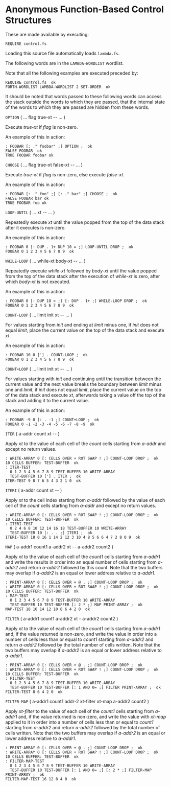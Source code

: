 # Anonymous Function-Based Control Structures

These are made available by executing:

    REQUIRE control.fs

Loading this source file automatically loads `lambda.fs`.

The following words are in the `LAMBDA-WORDLIST` wordlist.

Note that all the following examples are executed preceded by:

    REQUIRE control.fs  ok
    FORTH-WORDLIST LAMBDA-WORDLIST 2 SET-ORDER  ok

It should be noted that words passed to these following words can access the stack outside the words to which they are passed, that the internal state of the words to which they are passed are hidden from these words.

`OPTION` ( ... flag true-xt -- ... )

Execute *true-xt* if *flag* is non-zero.

An example of this in action:

    : FOOBAR [: ." foobar" ;] OPTION ;  ok
    FALSE FOOBAR  ok
    TRUE FOOBAR foobar ok

`CHOOSE` ( ... flag true-xt false-xt -- ... )

Execute *true-xt* if *flag* is non-zero, else execute *false-xt*.

An example of this in action:

    : FOOBAR [: ." foo" ;] [: ." bar" ;] CHOOSE ;  ok
    FALSE FOOBAR bar ok
    TRUE FOOBAR foo ok

`LOOP-UNTIL` ( ... xt -- ... )

Repeatedly execute *xt* until the value popped from the top of the data stack after it executes is non-zero.

An example of this in action:

    : FOOBAR 0 [: DUP . 1+ DUP 10 = ;] LOOP-UNTIL DROP ;  ok
    FOOBAR 0 1 2 3 4 5 6 7 8 9  ok

`WHILE-LOOP` ( ... while-xt body-xt -- ... )

Repeatedly execute *while-xt* followed by *body-xt* until the value popped from the top of the data stack after the execution of *while-xt* is zero, after which *body-xt* is not executed.

An example of this in action:

    : FOOBAR 0 [: DUP 10 < ;] [: DUP . 1+ ;] WHILE-LOOP DROP ;  ok
    FOOBAR 0 1 2 3 4 5 6 7 8 9  ok

`COUNT-LOOP` ( ... limit init xt -- ... )

For values starting from *init* and ending at *limit* minus one, if *init* does not equal *limit*, place the current value on the top of the data stack and execute *xt*.

An example of this in action:

    : FOOBAR 10 0 ['] . COUNT-LOOP ;  ok
    FOOBAR 0 1 2 3 4 5 6 7 8 9  ok

`COUNT+LOOP` ( ... limit init xt -- ... )

For values starting with *init* and continuing until the transition between the current value and the next value breaks the boundary between *limit* minus one and *limit*, if *init* does not equal *limit*, place the current value on the top of the data stack and execute *xt*, afterwards taking a value off the top of the stack and adding it to the current value.

An example of this in action:

    : FOOBAR -9 0 [: . -1 ;] COUNT+LOOP ;  ok
    FOOBAR 0 -1 -2 -3 -4 -5 -6 -7 -8 -9  ok

`ITER` ( a-addr count xt -- )

Apply *xt* to the value of each cell of the *count* cells starting from *a-addr* and except no return values.

    : WRITE-ARRAY 0 [: CELLS OVER + ROT SWAP ! ;] COUNT-LOOP DROP ;  ok
    10 CELLS BUFFER: TEST-BUFFER  ok
    : ITER-TEST
      0 1 2 3 4 5 6 7 8 9 TEST-BUFFER 10 WRITE-ARRAY
      TEST-BUFFER 10 ['] . ITER ;  ok
    ITER-TEST 9 8 7 6 5 4 3 2 1 0  ok

`ITERI` ( a-addr count xt -- )

Apply *xt* to the cell index starting from *a-addr* followed by the value of each cell of the *count* cells starting from *a-addr* and except no return values.

    : WRITE-ARRAY 0 [: CELLS OVER + ROT SWAP ! ;] COUNT-LOOP DROP ;  ok
    10 CELLS BUFFER: TEST-BUFFER  ok
    : ITERI-TEST
      0 2 4 6 8 10 12 14 16 18 TEST-BUFFER 10 WRITE-ARRAY
      TEST-BUFFER 10 [: . . ;] ITERI ;  ok
    ITERI-TEST 18 0 16 1 14 2 12 3 10 4 8 5 6 6 4 7 2 8 0 9  ok

`MAP` ( a-addr1 count1 a-addr2 xt -- a-addr2 count2 )

Apply *xt* to the value of each cell of the *count1* cells starting from *a-addr1* and write the results in order into an equal number of cells starting from *a-addr2* and return *a-addr2* followed by this count. Note that the two buffers may overlap if *a-addr2* is an equal or lower address relative to *a-addr1*.

    : PRINT-ARRAY 0 [: CELLS OVER + @ . ;] COUNT-LOOP DROP ;  ok
    : WRITE-ARRAY 0 [: CELLS OVER + ROT SWAP ! ;] COUNT-LOOP DROP ;  ok
    10 CELLS BUFFER: TEST-BUFFER  ok
    : MAP-TEST
      0 1 2 3 4 5 6 7 8 9 TEST-BUFFER 10 WRITE-ARRAY
      TEST-BUFFER 10 TEST-BUFFER [: 2 * ;] MAP PRINT-ARRAY ;  ok
    MAP-TEST 18 16 14 12 10 8 6 4 2 0  ok

`FILTER` ( a-addr1 count1 a-addr2 xt - a-addr2 count2 )

Apply *xt* to the value of each cell of the *count1* cells starting from *a-addr1* and, if the value returned is non-zero, and write the value in order into a number of cells less than or equal to *count1* starting from *a-addr2* and return *a-addr2* followed by the total number of cells written. Note that the two buffers may overlap if *a-addr2* is an equal or lower address relative to *a-addr1*.

    : PRINT-ARRAY 0 [: CELLS OVER + @ . ;] COUNT-LOOP DROP ;  ok
    : WRITE-ARRAY 0 [: CELLS OVER + ROT SWAP ! ;] COUNT-LOOP DROP ;  ok
    10 CELLS BUFFER: TEST-BUFFER  ok
    : FILTER-TEST
      0 1 2 3 4 5 6 7 8 9 TEST-BUFFER 10 WRITE-ARRAY
      TEST-BUFFER 10 TEST-BUFFER [: 1 AND 0= ;] FILTER PRINT-ARRAY ;  ok
    FILTER-TEST 8 6 4 2 0  ok

`FILTER-MAP` ( a-addr1 count1 addr-2 xt-filter xt-map a-addr2 count2 )

Apply *xt-filter* to the value of each cell of the *count1* cells starting from *a-addr1* and, if the value returned is non-zero, and write the value with *xt-map* applied to it in order into a number of cells less than or equal to *count1* starting from *a-addr2* and return *a-addr2* followed by the total number of cells written. Note that the two buffers may overlap if *a-addr2* is an equal or lower address relative to *a-addr1*.

    : PRINT-ARRAY 0 [: CELLS OVER + @ . ;] COUNT-LOOP DROP ;  ok
    : WRITE-ARRAY 0 [: CELLS OVER + ROT SWAP ! ;] COUNT-LOOP DROP ;  ok
    10 CELLS BUFFER: TEST-BUFFER  ok
    : FILTER-MAP-TEST
      0 1 2 3 4 5 6 7 8 9 TEST-BUFFER 10 WRITE-ARRAY
      TEST-BUFFER 10 TEST-BUFFER [: 1 AND 0= ;] [: 2 * ;] FILTER-MAP PRINT-ARRAY ;  ok
    FILTER-MAP-TEST 16 12 8 4 0  ok
